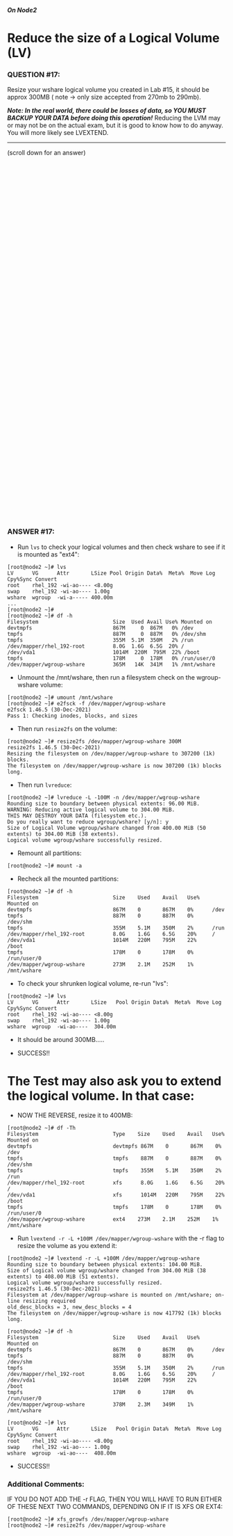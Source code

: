 ***On Node2***

# Reduce the size of a Logical Volume (LV)

### QUESTION #17:
Resize your wshare logical volume you created in Lab #15, it should be approx 300MB ( note -> only size accepted from 270mb to 290mb).  

***Note: In the real world, there could be losses of data, so YOU MUST BACKUP YOUR DATA before doing this operation!***
Reducing the LVM may or may not be on the actual exam, but it is good to know how to do anyway.  You will more likely see LVEXTEND.

***
(scroll down for an answer)

<br/><br/><br/><br/><br/><br/><br/><br/><br/><br/><br/><br/><br/><br/><br/><br/><br/><br/><br/><br/><br/><br/><br/><br/>
<br/><br/><br/><br/><br/><br/><br/><br/><br/><br/><br/><br/><br/><br/><br/><br/><br/><br/><br/><br/><br/><br/><br/><br/>

### ANSWER #17:

* Run ```lvs``` to check your logical volumes and then check wshare to see if it is mounted as "ext4":
```
[root@node2 ~]# lvs
LV      VG      Attr       LSize Pool Origin Data%  Meta%  Move Log Cpy%Sync Convert
root    rhel_192 -wi-ao---- <8.00g                                                    
swap    rhel_192 -wi-ao---- 1.00g                                                    
wshare  wgroup  -wi-a----- 400.00m                                                    
...
[root@node2 ~]#
[root@node2 ~]# df -h
Filesystem                        Size  Used Avail Use% Mounted on
devtmpfs                          867M     0  867M   0% /dev
tmpfs                             887M     0  887M   0% /dev/shm
tmpfs                             355M  5.1M  350M   2% /run
/dev/mapper/rhel_192-root         8.0G  1.6G  6.5G  20% /
/dev/vda1                         1014M  220M  795M  22% /boot
tmpfs                             178M     0  178M   0% /run/user/0
/dev/mapper/wgroup-wshare         365M   14K  341M   1% /mnt/wshare
```

* Unmount the /mnt/wshare, then run a filesystem check on the wgroup-wshare volume:
```
[root@node2 ~]# umount /mnt/wshare
[root@node2 ~]# e2fsck -f /dev/mapper/wgroup-wshare
e2fsck 1.46.5 (30-Dec-2021)
Pass 1: Checking inodes, blocks, and sizes
```

* Then run ```resize2fs``` on the volume:
```
[root@node2 ~]# resize2fs /dev/mapper/wgroup-wshare 300M
resize2fs 1.46.5 (30-Dec-2021)
Resizing the filesystem on /dev/mapper/wgroup-wshare to 307200 (1k) blocks.
The filesystem on /dev/mapper/wgroup-wshare is now 307200 (1k) blocks long.
```

* Then run ```lvreduce```:
```
[root@node2 ~]# lvreduce -L -100M -n /dev/mapper/wgroup-wshare
Rounding size to boundary between physical extents: 96.00 MiB.
WARNING: Reducing active logical volume to 304.00 MiB.
THIS MAY DESTROY YOUR DATA (filesystem etc.).
Do you really want to reduce wgroup/wshare? [y/n]: y
Size of Logical Volume wgroup/wshare changed from 400.00 MiB (50 extents) to 304.00 MiB (38 extents).
Logical volume wgroup/wshare successfully resized.
```

* Remount all partitions:
```
[root@node2 ~]# mount -a
```

* Recheck all the mounted partitions:
```
[root@node2 ~]# df -h
Filesystem                        Size    Used    Avail   Use%    Mounted on
devtmpfs                          867M    0       867M    0%      /dev
tmpfs                             887M    0       887M    0%      /dev/shm
tmpfs                             355M    5.1M    350M    2%      /run
/dev/mapper/rhel_192-root         8.0G    1.6G    6.5G    20%     /
/dev/vda1                         1014M   220M    795M    22%     /boot
tmpfs                             178M    0       178M    0%      /run/user/0
/dev/mapper/wgroup-wshare         273M    2.1M    252M    1%      /mnt/wshare
```

* To check your shrunken logical volume, re-run "lvs":
```
[root@node2 ~]# lvs
LV      VG      Attr       LSize   Pool Origin Data%  Meta%  Move Log Cpy%Sync Convert
root    rhel_192 -wi-ao---- <8.00g                                                    
swap    rhel_192 -wi-ao---- 1.00g                                                    
wshare  wgroup  -wi-ao----  304.00m                                                    
```
* It should be around 300MB.....

* SUCCESS!!


# The Test may also ask you to extend the logical volume.  In that case:
* NOW THE REVERSE, resize it to 400MB:
```
[root@node2 ~]# df -Th
Filesystem                        Type    Size    Used    Avail   Use%    Mounted on
devtmpfs                          devtmpfs 867M    0       867M    0%      /dev
tmpfs                             tmpfs    887M    0       887M    0%      /dev/shm
tmpfs                             tmpfs    355M    5.1M    350M    2%      /run
/dev/mapper/rhel_192-root         xfs      8.0G    1.6G    6.5G    20%     /
/dev/vda1                         xfs      1014M   220M    795M    22%     /boot
tmpfs                             tmpfs    178M    0       178M    0%      /run/user/0
/dev/mapper/wgroup-wshare         ext4    273M    2.1M    252M    1%      /mnt/wshare
```

* Run ```lvextend -r -L +100M /dev/mapper/wgroup-wshare``` with the -r flag to resize the volume as you extend it:
```
[root@node2 ~]# lvextend -r -L +100M /dev/mapper/wgroup-wshare
Rounding size to boundary between physical extents: 104.00 MiB.
Size of Logical volume wgroup/wshare changed from 304.00 MiB (38 extents) to 408.00 MiB (51 extents).
Logical volume wgroup/wshare successfully resized.
resize2fs 1.46.5 (30-Dec-2021)
Filesystem at /dev/mapper/wgroup-wshare is mounted on /mnt/wshare; on-line resizing required
old_desc_blocks = 3, new_desc_blocks = 4
The filesystem on /dev/mapper/wgroup-wshare is now 417792 (1k) blocks long.

[root@node2 ~]# df -h
Filesystem                        Size    Used    Avail   Use%    Mounted on
devtmpfs                          867M    0       867M    0%      /dev
tmpfs                             887M    0       887M    0%      /dev/shm
tmpfs                             355M    5.1M    350M    2%      /run
/dev/mapper/rhel_192-root         8.0G    1.6G    6.5G    20%     /
/dev/vda1                         1014M   220M    795M    22%     /boot
tmpfs                             178M    0       178M    0%      /run/user/0
/dev/mapper/wgroup-wshare         378M    2.3M    349M    1%      /mnt/wshare

[root@node2 ~]# lvs
LV      VG      Attr       LSize   Pool Origin Data%  Meta%  Move Log Cpy%Sync Convert
root    rhel_192 -wi-ao---- <8.00g                                                    
swap    rhel_192 -wi-ao---- 1.00g                                                    
wshare  wgroup  -wi-ao----  408.00m  
```

* SUCCESS!!

### Additional Comments: 
IF YOU DO NOT ADD THE -r FLAG, THEN YOU WILL HAVE TO RUN EITHER OF THESE NEXT TWO COMMANDS,
DEPENDING ON IF IT IS XFS OR EXT4:
```
[root@node2 ~]# xfs_growfs /dev/mapper/wgroup-wshare
[root@node2 ~]# resize2fs /dev/mapper/wgroup-wshare
```

